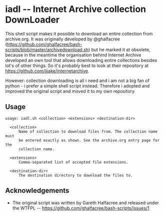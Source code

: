 # iadl -- Internet Archive collection DownLoader

This shell script makes it possible to download an entire collection from archive.org. It was originally
developed by @ghalfacree (https://github.com/ghalfacree/bash-scripts/blob/master/archivedownload.sh) but he
marked it at obsolete, because in the meantime the organisation behind Internet Archive developed an own
tool that allows downloading entire collections besides lot's of other things. So it's probably best to
look at their repository at https://github.com/jjjake/internetarchive.

However: collection downloading is all i need and i am not a big fan of python - i prefer a simple shell
script instead. Therefore i adopted and improved the original script and moved it to my own repository.

## Usage

    usage: iadl.sh <collection> <extensions> <destination-dir>

      <collection>
          Name of collection to download files from. The collection name must
          be entered exactly as shown. See the archive.org entry page for the
          collection name.

      <extensions>
          Comma-separated list of accepted file extensions.

      <destination-dir>
          The destination directory to download the files to.

## Acknowledgements

* The original script was written by Gareth Halfacree and released under the WTFPL -- https://github.com/ghalfacree/bash-scripts/issues/1
